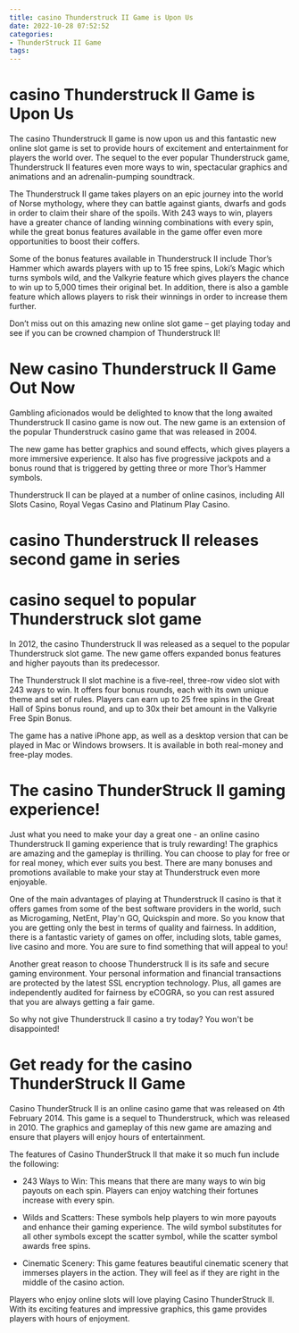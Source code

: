 ```yaml
---
title: casino Thunderstruck II Game is Upon Us
date: 2022-10-28 07:52:52
categories:
- ThunderStruck II Game
tags:
---
```



#  casino Thunderstruck II Game is Upon Us

The casino Thunderstruck II game is now upon us and this fantastic new online slot game is set to provide hours of excitement and entertainment for players the world over. The sequel to the ever popular Thunderstruck game, Thunderstruck II features even more ways to win, spectacular graphics and animations and an adrenalin-pumping soundtrack.

The Thunderstruck II game takes players on an epic journey into the world of Norse mythology, where they can battle against giants, dwarfs and gods in order to claim their share of the spoils. With 243 ways to win, players have a greater chance of landing winning combinations with every spin, while the great bonus features available in the game offer even more opportunities to boost their coffers.

Some of the bonus features available in Thunderstruck II include Thor’s Hammer which awards players with up to 15 free spins, Loki’s Magic which turns symbols wild, and the Valkyrie feature which gives players the chance to win up to 5,000 times their original bet. In addition, there is also a gamble feature which allows players to risk their winnings in order to increase them further.

Don’t miss out on this amazing new online slot game – get playing today and see if you can be crowned champion of Thunderstruck II!

#  New casino Thunderstruck II Game Out Now

Gambling aficionados would be delighted to know that the long awaited Thunderstruck II casino game is now out. The new game is an extension of the popular Thunderstruck casino game that was released in 2004.

The new game has better graphics and sound effects, which gives players a more immersive experience. It also has five progressive jackpots and a bonus round that is triggered by getting three or more Thor’s Hammer symbols.

Thunderstruck II can be played at a number of online casinos, including All Slots Casino, Royal Vegas Casino and Platinum Play Casino.

#  casino Thunderstruck II releases second game in series

#  casino sequel to popular Thunderstruck slot game

In 2012, the casino Thunderstruck II was released as a sequel to the popular Thunderstruck slot game. The new game offers expanded bonus features and higher payouts than its predecessor.

The Thunderstruck II slot machine is a five-reel, three-row video slot with 243 ways to win. It offers four bonus rounds, each with its own unique theme and set of rules. Players can earn up to 25 free spins in the Great Hall of Spins bonus round, and up to 30x their bet amount in the Valkyrie Free Spin Bonus.

The game has a native iPhone app, as well as a desktop version that can be played in Mac or Windows browsers. It is available in both real-money and free-play modes.

#  The casino ThunderStruck II gaming experience!

Just what you need to make your day a great one - an online casino Thunderstruck II gaming experience that is truly rewarding! The graphics are amazing and the gameplay is thrilling. You can choose to play for free or for real money, which ever suits you best. There are many bonuses and promotions available to make your stay at Thunderstruck even more enjoyable.

One of the main advantages of playing at Thunderstruck II casino is that it offers games from some of the best software providers in the world, such as Microgaming, NetEnt, Play'n GO, Quickspin and more. So you know that you are getting only the best in terms of quality and fairness. In addition, there is a fantastic variety of games on offer, including slots, table games, live casino and more. You are sure to find something that will appeal to you!

Another great reason to choose Thunderstruck II is its safe and secure gaming environment. Your personal information and financial transactions are protected by the latest SSL encryption technology. Plus, all games are independently audited for fairness by eCOGRA, so you can rest assured that you are always getting a fair game.

So why not give Thunderstruck II casino a try today? You won't be disappointed!

#  Get ready for the casino ThunderStruck II Game

Casino ThunderStruck II is an online casino game that was released on 4th February 2014. This game is a sequel to Thunderstruck, which was released in 2010. The graphics and gameplay of this new game are amazing and ensure that players will enjoy hours of entertainment.

The features of Casino ThunderStruck II that make it so much fun include the following:

* 243 Ways to Win: This means that there are many ways to win big payouts on each spin. Players can enjoy watching their fortunes increase with every spin.

* Wilds and Scatters: These symbols help players to win more payouts and enhance their gaming experience. The wild symbol substitutes for all other symbols except the scatter symbol, while the scatter symbol awards free spins.

* Cinematic Scenery: This game features beautiful cinematic scenery that immerses players in the action. They will feel as if they are right in the middle of the casino action.

Players who enjoy online slots will love playing Casino ThunderStruck II. With its exciting features and impressive graphics, this game provides players with hours of enjoyment.